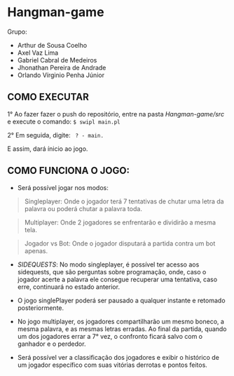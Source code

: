 # Hangman-game
Grupo:
- Arthur de Sousa Coelho
- Axel Vaz Lima
- Gabriel Cabral de Medeiros
- Jhonathan Pereira de Andrade
- Orlando Vírginio Penha Júnior

## COMO EXECUTAR
1° Ao fazer fazer o push do repositório, entre na pasta *Hangman-game/src* e execute o comando:
                        `$ swipl main.pl`

2° Em seguida, digite:
                       ` ? - main.`

E assim, dará ínicio ao jogo.

## COMO FUNCIONA O JOGO:
- Será possível jogar nos modos:
> Singleplayer: Onde o jogador terá 7 tentativas de chutar uma letra da palavra ou poderá chutar a palavra toda.

> Multiplayer: Onde 2 jogadores se enfrentarão e dividirão a mesma tela.

> Jogador vs Bot: Onde o jogador disputará a partida contra um bot apenas.

- _SIDEQUESTS_: No modo singleplayer, é possível ter acesso aos sidequests, que são perguntas sobre programação, onde, caso o jogador acerte a palavra ele consegue recuperar uma tentativa, caso erre, continuará no estado anterior.

- O jogo singlePlayer poderá ser pausado a qualquer instante e retomado posteriormente.

- No jogo multiplayer, os jogadores compartilharão um mesmo boneco, a mesma palavra, e as mesmas letras erradas. Ao final da partida, quando um dos jogadores errar a 7° vez, o confronto ficará salvo com o ganhador e o perdedor.

- Será possível ver a classificação dos jogadores e exibir o histórico de um jogador específico com suas vitórias derrotas e pontos feitos.
